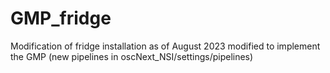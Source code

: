 # GMP_fridge
Modification of fridge installation as of August 2023 modified to implement the GMP (new pipelines in oscNext_NSI/settings/pipelines)
